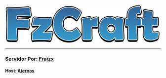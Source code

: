 ![FzCraft logo](https://raw.githubusercontent.com/Fraizx/FzCraft/gh-pages/img/FzCraft%20Logo.png "FzCraft logo")

________________________________________________________________________________________________________________

### Servidor Por: [Fraizx](https://twitter.com/FraizxGD/)

#### Host: [Aternos](https://aternos.org/)
